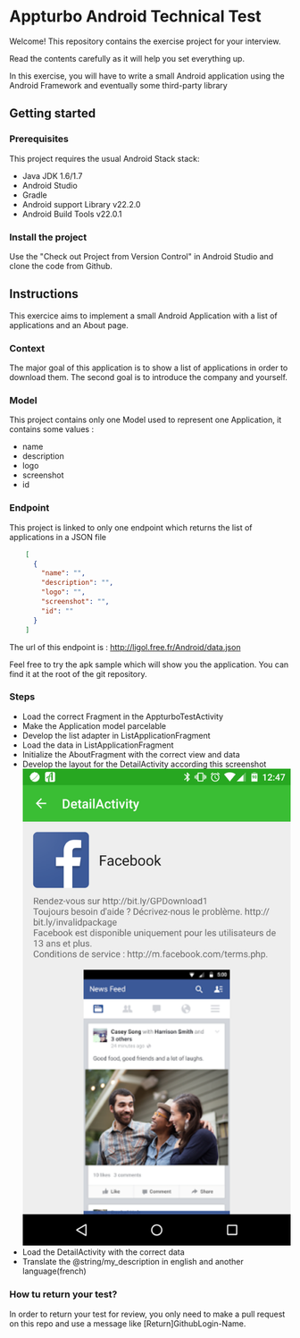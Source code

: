 # Appturbo Android Technical Test

Welcome! This repository contains the exercise project for your interview.

Read the contents carefully as it will help you set everything up.

In this exercise, you will have to write a small Android application using the Android Framework and eventually some third-party library

## Getting started

### Prerequisites

This project requires the usual Android Stack stack:

- Java JDK 1.6/1.7
- Android Studio
- Gradle
- Android support Library v22.2.0
- Android Build Tools v22.0.1

### Install the project

Use the "Check out Project from Version Control" in Android Studio and clone the code from Github.

## Instructions

This exercice aims to implement a small Android Application with a list of applications and an About page.

### Context

The major goal of this application is to show a list of applications in order to download them.
The second goal is to introduce the company and yourself.

### Model

This project contains only one Model used to represent one Application, it contains some values :

- name
- description
- logo
- screenshot
- id

### Endpoint

This project is linked to only one endpoint which returns the list of applications in a JSON file
```json
    [
      {
        "name": "",
        "description": "",
        "logo": "",
        "screenshot": "",
        "id": ""
      }
    ]
```

The url of this endpoint is : http://ligol.free.fr/Android/data.json

Feel free to try the apk sample which will show you the application. You can find it at the root of the git repository.

### Steps

- Load the correct Fragment in the AppturboTestActivity
- Make the Application model parcelable
- Develop the list adapter in ListApplicationFragment
- Load the data in ListApplicationFragment
- Initialize the AboutFragment with the correct view and data
- Develop the layout for the DetailActivity according this screenshot
![alt text](./DetailActivity.png?raw=true "DetailActivity Screenshot")
- Load the DetailActivity with the correct data
- Translate the @string/my_description in english and another language(french)

### How tu return your test?

In order to return your test for review, you only need to make a pull request on this repo and use a message like [Return]GithubLogin-Name.
